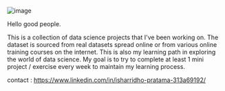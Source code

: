 ![image](https://user-images.githubusercontent.com/20962472/170542368-1ecaa613-6046-4ca8-bd89-9b47bc414801.png)


Hello good people.


This is a collection of data science projects that I've been working on.
The dataset is sourced from real datasets spread online or from various online training courses on the internet.
This is also my learning path in exploring the world of data science. My goal is to try to complete at least 1 mini project / exercise every week to maintain my learning process.

contact : https://www.linkedin.com/in/isharridho-pratama-313a69192/
